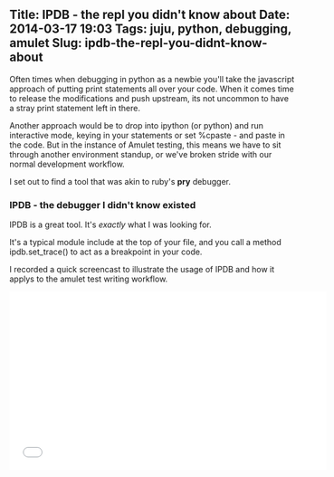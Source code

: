 Title: IPDB - the repl you didn't know about
Date: 2014-03-17 19:03
Tags: juju, python, debugging, amulet
Slug: ipdb-the-repl-you-didnt-know-about
---
Often times when debugging in python as a newbie you'll take the javascript approach of putting print statements all over your code. When it comes time to release the modifications and push upstream, its not uncommon to have a stray print statement left in there.

Another approach would be to drop into ipython (or python) and run interactive mode, keying in your statements or set %cpaste - and paste in the code. But in the instance of Amulet testing, this means we have to sit through another environment standup, or we've broken stride with our normal development workflow.

I set out to find a tool that was akin to ruby's **pry** debugger. 

### IPDB - the debugger I didn't know existed

IPDB is a great tool. It's *exactly* what I was looking for.

It's a typical module include at the top of your file, and you call a method ipdb.set_trace() to act as a breakpoint in your code.

I recorded a quick screencast to illustrate the usage of IPDB and how it applys to the amulet test writing workflow.

<iframe width="560" height="315" src="//www.youtube.com/embed/cxKRCCaBnMY" frameborder="0" allowfullscreen></iframe>

